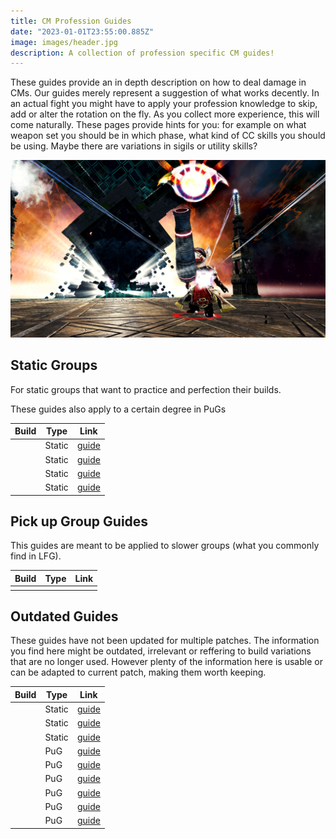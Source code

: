 ```yaml
---
title: CM Profession Guides
date: "2023-01-01T23:55:00.885Z"
image: images/header.jpg
description: A collection of profession specific CM guides!
---
```


<Grid>

<GridItem>

These guides provide an in depth description on how to deal damage in CMs. Our guides merely represent a suggestion of what works decently. In an actual fight you might have to apply your profession knowledge to skip, add or alter the rotation on the fly. As you collect more experience, this will come naturally. These pages provide hints for you: for example on what weapon set you should be in which phase, what kind of CC skills you should be using. Maybe there are variations in sigils or utility skills?
</GridItem>
<GridItem>

![Arkk, the CM boss of Shattered Observatory](images/header.jpg)

</GridItem>
</Grid>

<Divider />

## Static Groups

For static groups that want to practice and perfection their builds.

<Information>
These guides also apply to a certain degree in PuGs
</Information>

| Build                                                                 | Type   | Link                                                   |
| --------------------------------------------------------------------- | ------ | ------------------------------------------------------ |
| <BuildLink build="Power Renegade" specialization="Renegade"/>         | Static | [guide](/cm-guides/revenant/power-renegade/static)     |
| <BuildLink build="Power Scrapper" specialization="Scrapper"/>         | Static | [guide](/cm-guides/engineer/power-scrapper/static)     |
| <BuildLink build="Power Soulbeast" specialization="Soulbeast"/>       | Static | [guide](/cm-guides/ranger/power-soulbeast/static)      |
| <BuildLink build="Power Dragonhunter" specialization="Dragonhunter"/> | Static | [guide](/cm-guides/guardian/power-dragonhunter/static) |

<Divider />

## Pick up Group Guides

This guides are meant to be applied to slower groups (what you commonly find in LFG).

| Build | Type | Link |
| ----- | ---- | ---- |
|       |      |      |

<Divider />

## Outdated Guides

<Warning>
These guides have not been updated for multiple patches. The information you find here might be outdated, irrelevant or reffering to build variations that are no longer used. However plenty of the information here is usable or can be adapted to current patch, making them worth keeping.
</Warning>

| Build                                                           | Type   | Link                                                 |
| --------------------------------------------------------------- | ------ | ---------------------------------------------------- |
| <BuildLink build="Power Firebrand" specialization="Firebrand"/> | Static | [guide](/cm-guides/guardian/power-firebrand/static)  |
| <BuildLink build="Power Berserker" specialization="Berserker"/> | Static | [guide](/cm-guides/warrior/power-berserker/static)   |
| <BuildLink build="Power Weaver" specialization="Weaver"/>       | Static | [guide](/cm-guides/elementalist/power-weaver/static) |
| <BuildLink build="Power Soulbeast" specialization="Soulbeast"/> | PuG    | [guide](/cm-guides/ranger/power-soulbeast/pug)       |
| <BuildLink build="Power Berserker" specialization="Berserker"/> | PuG    | [guide](/cm-guides/warrior/power-berserker/pug)      |
| <BuildLink build="Power Reaper" specialization="Reaper"/>       | PuG    | [guide](/cm-guides/necromancer/power-reaper/pug)     |
| <BuildLink build="Power Weaver" specialization="Weaver"/>       | PuG    | [guide](/cm-guides/elementalist/power-weaver/pug)    |
| <BuildLink build="Heal Firebrand" specialization="Firebrand"/>  | PuG    | [guide](/cm-guides/guardian/heal-firebrand/pug)      |
| <BuildLink build="Power Renegade" specialization="Renegade"/>   | PuG    | [guide](/cm-guides/revenant/power-renegade/pug)      |
